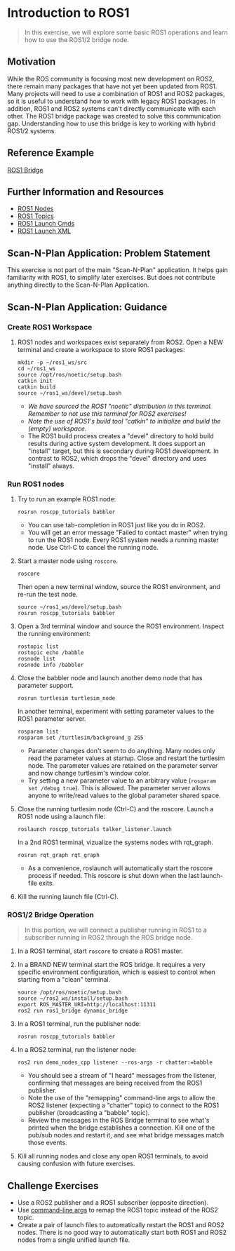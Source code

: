 # Introduction to ROS1
>In this exercise, we will explore some basic ROS1 operations and learn how to use the ROS1/2 bridge node.


## Motivation
While the ROS community is focusing most new development on ROS2, there remain many packages that have not yet been updated from ROS1.  Many projects will need to use a combination of ROS1 and ROS2 packages, so it is useful to understand how to work with legacy ROS1 packages.
In addition, ROS1 and ROS2 systems can't directly communicate with each other.  The ROS1 bridge package was created to solve this communication gap.  Understanding how to use this bridge is key to working with hybrid ROS1/2 systems.

## Reference Example

[ROS1 Bridge](https://github.com/ros2/ros1_bridge)

## Further Information and Resources

* [ROS1 Nodes](http://wiki.ros.org/ROS/Tutorials/UnderstandingNodes)
* [ROS1 Topics](http://wiki.ros.org/ROS/Tutorials/UnderstandingTopics)
* [ROS1 Launch Cmds](http://wiki.ros.org/roslaunch/Commandline%20Tools)
* [ROS1 Launch XML](http://wiki.ros.org/roslaunch/XML)

## Scan-N-Plan Application: Problem Statement
This exercise is not part of the main "Scan-N-Plan" application.  It helps gain familiarity with ROS1, to simplify later exercises.  But does not contribute anything directly to the Scan-N-Plan Application.

## Scan-N-Plan Application: Guidance

### Create ROS1 Workspace
1. ROS1 nodes and workspaces exist separately from ROS2.  Open a NEW terminal and create a workspace to store ROS1 packages:

   ```
   mkdir -p ~/ros1_ws/src
   cd ~/ros1_ws
   source /opt/ros/noetic/setup.bash
   catkin init
   catkin build
   source ~/ros1_ws/devel/setup.bash
   ```
   
   * _We have sourced the ROS1 "noetic" distribution in this terminal.  Remember to not use this terminal for ROS2 exercises!_
   * _Note the use of ROS1's build tool "catkin" to initialize and build the (empty) workspace._
   * The ROS1 build process creates a "devel" directory to hold build results during active system development.  It does support an "install" target, but this is secondary during ROS1 development.  In contrast to ROS2, which drops the "devel" directory and uses "install" always.

### Run ROS1 nodes
1. Try to run an example ROS1 node:

   ```
   rosrun roscpp_tutorials babbler
   ```
   
   * You can use tab-completion in ROS1 just like you do in ROS2.
   * You will get an error message "Failed to contact master" when trying to run the ROS1 node.  Every ROS1 system needs a running master node.  Use Ctrl-C to cancel the running node.
   
1. Start a master node using `roscore`.

   ```
   roscore
   ```

   Then open a new terminal window, source the ROS1 environment, and re-run the test node.

   ```
   source ~/ros1_ws/devel/setup.bash
   rosrun roscpp_tutorials babbler
   ```

1. Open a 3rd terminal window and source the ROS1 environment.  Inspect the running environment:

   ```
   rostopic list
   rostopic echo /babble
   rosnode list
   rosnode info /babbler
   ```
   
1. Close the babbler node and launch another demo node that has parameter support.

   ```
   rosrun turtlesim turtlesim_node
   ```
   
   In another terminal, experiment with setting parameter values to the ROS1 parameter server.

   ```
   rosparam list
   rosparam set /turtlesim/background_g 255
   ```
 
   * Parameter changes don't seem to do anything.  Many nodes only read the parameter values at startup.  Close and restart the turtlesim node.  The parameter values are retained on the parameter server and now change turtlesim's window color.
   * Try setting a new parameter value to an arbitrary value (`rosparam set /debug true`).  This is allowed.  The parameter server allows anyone to write/read values to the global parameter shared space.
 
 1. Close the running turtlesim node (Ctrl-C) and the roscore.  Launch a ROS1 node using a launch file:
 
    ```
    roslaunch roscpp_tutorials talker_listener.launch
    ```

    In a 2nd ROS1 terminal, vizualize the systems nodes with rqt_graph.

    ```
    rosrun rqt_graph rqt_graph
    ```
    
    * As a convenience, roslaunch will automatically start the roscore process if needed.  This roscore is shut down when the last launch-file exits.
    
1. Kill the running launch file (Ctrl-C).

### ROS1/2 Bridge Operation
> In this portion, we will connect a publisher running in ROS1 to a subscriber running in ROS2 through the ROS bridge node.

1. In a ROS1 terminal, start `roscore` to create a ROS1 master.

1. In a BRAND NEW terminal start the ROS bridge.  It requires a very specific environment configuration, which is easiest to control when starting from a "clean" terminal.

   ```
   source /opt/ros/noetic/setup.bash
   source ~/ros2_ws/install/setup.bash
   export ROS_MASTER_URI=http://localhost:11311
   ros2 run ros1_bridge dynamic_bridge
   ```

1. In a ROS1 terminal, run the publisher node:

   ```
   rosrun roscpp_tutorials babbler
   ```
   
1. In a ROS2 terminal, run the listener node:

   ```
   ros2 run demo_nodes_cpp listener --ros-args -r chatter:=babble
   ```
 
   * You should see a stream of "I heard" messages from the listener, confirming that messages are being received from the ROS1 publisher.
   * Note the use of the "remapping" command-line args to allow the ROS2 listener (expecting a "chatter" topic) to connect to the ROS1 publisher (broadcasting a "babble" topic).
   * Review the messages in the ROS Bridge terminal to see what's printed when the bridge establishes a connection.  Kill one of the pub/sub nodes and restart it, and see what bridge messages match those events.

1. Kill all running nodes and close any open ROS1 terminals, to avoid causing confusion with future exercises.

## Challenge Exercises
* Use a ROS2 publisher and a ROS1 subscriber (opposite direction).
* Use [command-line args](http://wiki.ros.org/Remapping%20Arguments) to remap the ROS1 topic instead of the ROS2 topic.
* Create a pair of launch files to automatically restart the ROS1 and ROS2 nodes.  There is no good way to automatically start both ROS1 and ROS2 nodes from a single unified launch file.
